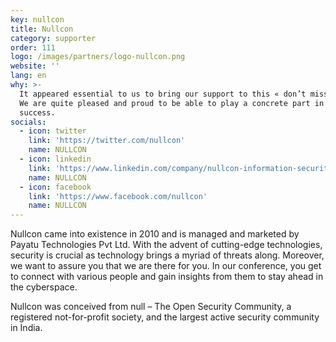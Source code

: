 ```yaml
---
key: nullcon
title: Nullcon
category: supporter
order: 111
logo: /images/partners/logo-nullcon.png
website: ''
lang: en
why: >-
  It appeared essential to us to bring our support to this « don’t miss » event.
  We are quite pleased and proud to be able to play a concrete part in its
  success.  
socials:
  - icon: twitter
    link: 'https://twitter.com/nullcon'
    name: NULLCON
  - icon: linkedin
    link: 'https://www.linkedin.com/company/nullcon-information-security-conference/'
    name: NULLCON
  - icon: facebook
    link: 'https://www.facebook.com/nullcon'
    name: NULLCON
---
```

Nullcon came into existence in 2010 and is managed and marketed by Payatu Technologies Pvt Ltd. With the advent of cutting-edge technologies, security is crucial as technology brings a myriad of threats along. Moreover, we want to assure you that we are there for you. In our conference, you get to connect with various people and gain insights from them to stay ahead in the cyberspace.

Nullcon was conceived from null – The Open Security Community, a registered not-for-profit society, and the largest active security community in India.
